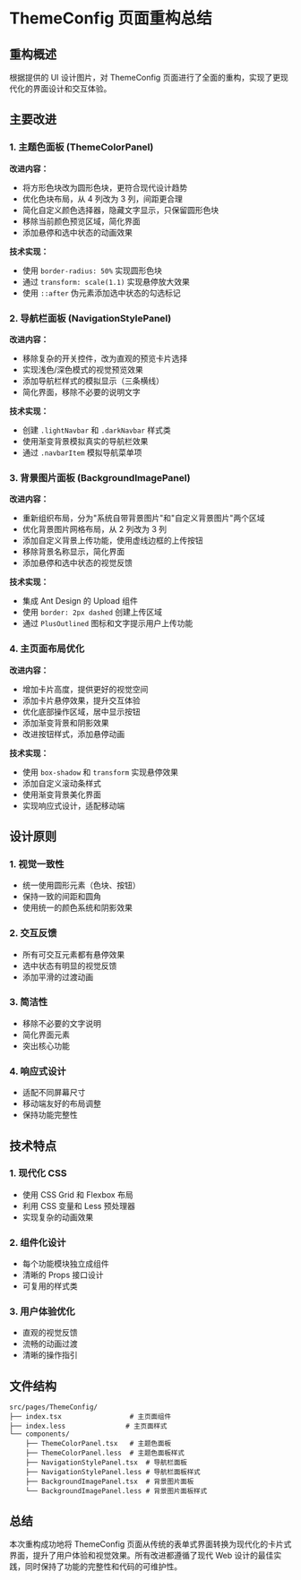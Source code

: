 # ThemeConfig 页面重构总结

## 重构概述

根据提供的 UI 设计图片，对 ThemeConfig 页面进行了全面的重构，实现了更现代化的界面设计和交互体验。

## 主要改进

### 1. 主题色面板 (ThemeColorPanel)

**改进内容：**

- 将方形色块改为圆形色块，更符合现代设计趋势
- 优化色块布局，从 4 列改为 3 列，间距更合理
- 简化自定义颜色选择器，隐藏文字显示，只保留圆形色块
- 移除当前颜色预览区域，简化界面
- 添加悬停和选中状态的动画效果

**技术实现：**

- 使用 `border-radius: 50%` 实现圆形色块
- 通过 `transform: scale(1.1)` 实现悬停放大效果
- 使用 `::after` 伪元素添加选中状态的勾选标记

### 2. 导航栏面板 (NavigationStylePanel)

**改进内容：**

- 移除复杂的开关控件，改为直观的预览卡片选择
- 实现浅色/深色模式的视觉预览效果
- 添加导航栏样式的模拟显示（三条横线）
- 简化界面，移除不必要的说明文字

**技术实现：**

- 创建 `.lightNavbar` 和 `.darkNavbar` 样式类
- 使用渐变背景模拟真实的导航栏效果
- 通过 `.navbarItem` 模拟导航菜单项

### 3. 背景图片面板 (BackgroundImagePanel)

**改进内容：**

- 重新组织布局，分为"系统自带背景图片"和"自定义背景图片"两个区域
- 优化背景图片网格布局，从 2 列改为 3 列
- 添加自定义背景上传功能，使用虚线边框的上传按钮
- 移除背景名称显示，简化界面
- 添加悬停和选中状态的视觉反馈

**技术实现：**

- 集成 Ant Design 的 Upload 组件
- 使用 `border: 2px dashed` 创建上传区域
- 通过 `PlusOutlined` 图标和文字提示用户上传功能

### 4. 主页面布局优化

**改进内容：**

- 增加卡片高度，提供更好的视觉空间
- 添加卡片悬停效果，提升交互体验
- 优化底部操作区域，居中显示按钮
- 添加渐变背景和阴影效果
- 改进按钮样式，添加悬停动画

**技术实现：**

- 使用 `box-shadow` 和 `transform` 实现悬停效果
- 添加自定义滚动条样式
- 使用渐变背景美化界面
- 实现响应式设计，适配移动端

## 设计原则

### 1. 视觉一致性

- 统一使用圆形元素（色块、按钮）
- 保持一致的间距和圆角
- 使用统一的颜色系统和阴影效果

### 2. 交互反馈

- 所有可交互元素都有悬停效果
- 选中状态有明显的视觉反馈
- 添加平滑的过渡动画

### 3. 简洁性

- 移除不必要的文字说明
- 简化界面元素
- 突出核心功能

### 4. 响应式设计

- 适配不同屏幕尺寸
- 移动端友好的布局调整
- 保持功能完整性

## 技术特点

### 1. 现代化 CSS

- 使用 CSS Grid 和 Flexbox 布局
- 利用 CSS 变量和 Less 预处理器
- 实现复杂的动画效果

### 2. 组件化设计

- 每个功能模块独立成组件
- 清晰的 Props 接口设计
- 可复用的样式类

### 3. 用户体验优化

- 直观的视觉反馈
- 流畅的动画过渡
- 清晰的操作指引

## 文件结构

```
src/pages/ThemeConfig/
├── index.tsx                 # 主页面组件
├── index.less               # 主页面样式
└── components/
    ├── ThemeColorPanel.tsx   # 主题色面板
    ├── ThemeColorPanel.less  # 主题色面板样式
    ├── NavigationStylePanel.tsx  # 导航栏面板
    ├── NavigationStylePanel.less # 导航栏面板样式
    ├── BackgroundImagePanel.tsx  # 背景图片面板
    └── BackgroundImagePanel.less # 背景图片面板样式
```

## 总结

本次重构成功地将 ThemeConfig 页面从传统的表单式界面转换为现代化的卡片式界面，提升了用户体验和视觉效果。所有改进都遵循了现代 Web 设计的最佳实践，同时保持了功能的完整性和代码的可维护性。
